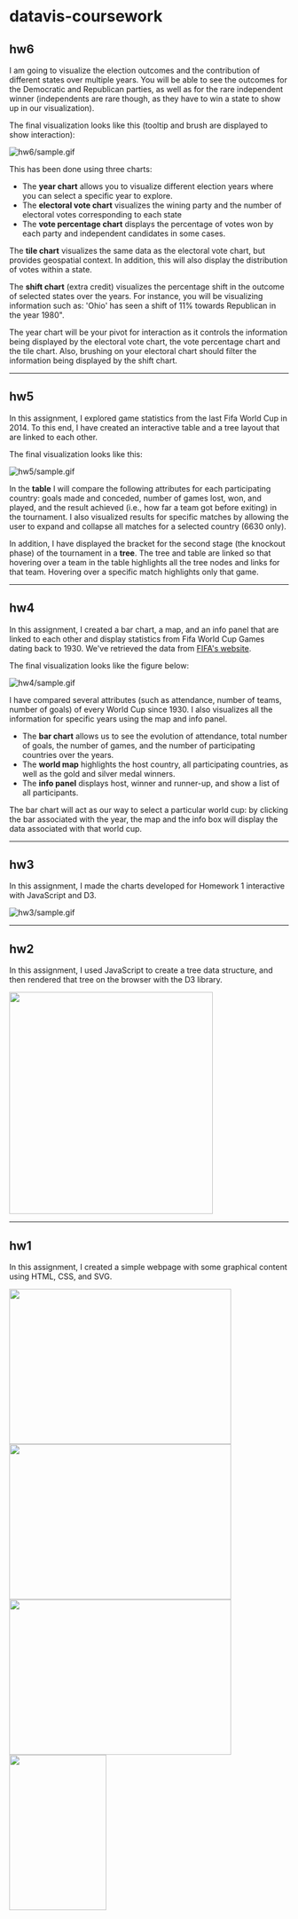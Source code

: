 # datavis-coursework

## hw6

I am going to visualize the election outcomes and the contribution of different states over multiple years. You will be able to see the outcomes for the Democratic and Republican parties, as well as for the rare independent winner (independents are rare though, as they have to win a state to show up in our visualization). 

The final visualization looks like this (tooltip and brush are displayed to show interaction): 

![hw6/sample.gif](hw6/sample.gif)

This has been done using three charts:

- The **year chart** allows you to visualize different election years where you can select a specific year to explore.
- The **electoral vote chart** visualizes the wining party and the number of electoral votes corresponding to each state
- The **vote percentage chart** displays the percentage of votes won by each party and independent candidates in some cases.

The **tile chart** visualizes the same data as the electoral vote chart, but provides geospatial context. In addition, this will also display the distribution of votes within a state. 

The **shift chart** (extra credit) visualizes the percentage shift in the outcome of selected states over the years. For instance, you will be visualizing information such as: 'Ohio' has seen a shift of 11% towards Republican in the year 1980". 

The year chart will be your pivot for interaction as it controls the information being displayed by the electoral vote chart, the vote percentage chart and the tile chart. Also, brushing on your electoral chart should filter the information being displayed by the shift chart.

----
## hw5

In this assignment, I explored game statistics from the last Fifa World Cup in 2014. To this end, I have created an interactive table and a tree layout that are linked to each other.

The final visualization looks like this: 

![hw5/sample.gif](hw5/sample.gif)

In the **table** I will compare the following attributes for each participating country: goals made and conceded, number of games lost, won, and played, and the result achieved (i.e., how far a team got before exiting) in the tournament. 
I also visualized results for specific matches by allowing the user to expand and collapse all matches for a selected country (6630 only). 

In addition, I have displayed the bracket for the second stage (the knockout phase) of the tournament in a **tree**. The tree and table are linked so that hovering over a team in the table highlights all the tree nodes and links for that team. Hovering over a specific match highlights only that game. 

----
## hw4

In this assignment, I created a bar chart, a map, and an info panel that are linked to each other and display statistics from Fifa World Cup Games dating back to 1930. We've retrieved the data from [FIFA's website](http://www.fifa.com/fifa-tournaments/statistics-and-records/worldcup/).

The final visualization looks like the figure below: 

![hw4/sample.gif](hw4/sample.gif)

I have compared several attributes (such as attendance, number of teams, number of goals) of every World Cup since 1930. I also visualizes all the information for specific years using the map and info panel. 

- The **bar chart** allows us to see the evolution of attendance, total number of goals, the number of games, and the number of participating countries over the years. 
- The **world map** highlights the host country, all participating  countries, as well as the gold and silver medal winners. 
- The **info panel** displays host, winner and runner-up, and show a list of all participants.

The bar chart will act as our way to select a particular world cup: by clicking the bar associated with the year, the map and the info box will display the data associated with that world cup. 

----
## hw3

In this assignment, I made the charts developed for Homework 1 interactive with JavaScript and D3.

![hw3/sample.gif](hw3/sample.gif)

----

## hw2

In this assignment, I used JavaScript to create a tree data structure, and then rendered that tree on the browser with the D3 library.

<img src="hw2/capture.png" width="367" height="400">

----
## hw1

In this assignment, I created a simple webpage with some graphical content using HTML, CSS, and SVG.

<img src="hw1/capture1.PNG" width="400" height="280">
<img src="hw1/capture2.PNG" width="400" height="280">
<img src="hw1/capture3.PNG" width="400" height="280">
<img src="hw1/capture4.PNG" width="175" height="280">
